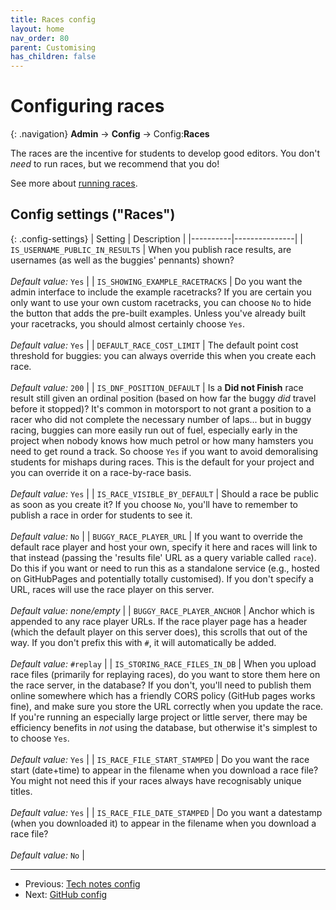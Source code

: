 ```yaml
---
title: Races config
layout: home
nav_order: 80
parent: Customising
has_children: false
---
```



# Configuring races

{: .navigation}
**Admin** → **Config** → Config:**Races**

The races are the incentive for students to develop good editors. You don't
_need_ to run races, but we recommend that you do!
 
See more about [running races](../races/).






## Config settings ("Races")

{: .config-settings}
| Setting  | Description   |
|----------|---------------|
| `IS_USERNAME_PUBLIC_IN_RESULTS` | When you publish race results, are usernames (as well as the buggies' pennants) shown?  <br><br> _Default value:_ `Yes` |
| `IS_SHOWING_EXAMPLE_RACETRACKS` | Do you want the admin interface to include the example racetracks? If you are certain you only want to use your own custom racetracks, you can choose `No` to hide the button that adds the pre-built examples. Unless you've already built your racetracks, you should almost certainly choose `Yes`.  <br><br> _Default value:_ `Yes` |
| `DEFAULT_RACE_COST_LIMIT` | The default point cost threshold for buggies: you can always override this when you create each race.  <br><br> _Default value:_ `200` |
| `IS_DNF_POSITION_DEFAULT` | Is a **Did not Finish** race result still given an ordinal position (based on how far the buggy _did_ travel before it stopped)? It's common in motorsport to not grant a position to a racer who did not complete the necessary number of laps... but in buggy racing, buggies can more easily run out of fuel, especially early in the project when nobody knows how much petrol or how many hamsters you need to get round a track. So choose `Yes` if you want to avoid demoralising students for mishaps during races. This is the default for your project and you can override it on a race-by-race basis.  <br><br> _Default value:_ `Yes` |
| `IS_RACE_VISIBLE_BY_DEFAULT` | Should a race be public as soon as you create it? If you choose `No`, you'll have to remember to publish a race in order for students to see it.  <br><br> _Default value:_ `No` |
| `BUGGY_RACE_PLAYER_URL` | If you want to override the default race player and host your own, specify it here and races will link to that instead (passing the 'results file' URL as a query variable called `race`). Do this if you want or need to run this as a standalone service (e.g., hosted on GitHubPages and potentially totally customised). If you don't specify a URL, races will use the race player on this server.  <br><br> _Default value:_ _none/empty_ |
| `BUGGY_RACE_PLAYER_ANCHOR` | Anchor which is appended to any race player URLs. If the race player page has a header (which the default player on this server does), this scrolls that out of the way. If you don't prefix this with `#`, it will automatically be added.  <br><br> _Default value:_ `#replay` |
| `IS_STORING_RACE_FILES_IN_DB` | When you upload race files (primarily for replaying races), do you want to store them here on the race server, in the database? If you don't, you'll need to publish them online somewhere which has a friendly CORS policy (GitHub pages works fine), and make sure you store the URL correctly when you update the race. If you're running an especially large project or little server, there may be efficiency benefits in _not_ using the database, but otherwise it's simplest to to choose `Yes`.   <br><br> _Default value:_ `Yes` |
| `IS_RACE_FILE_START_STAMPED` | Do you want the race start (date+time) to appear in the filename when you download a race file? You might not need this if your races always have recognisably unique titles.  <br><br> _Default value:_ `Yes` |
| `IS_RACE_FILE_DATE_STAMPED` | Do you want a datestamp (when you downloaded it) to appear in the filename when you download a race file?  <br><br> _Default value:_ `No` |


 ---
 * Previous: [Tech notes config](tech-notes)
 * Next: [GitHub config](github)